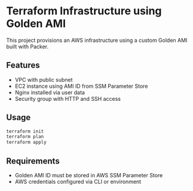 # Terraform Infrastructure using Golden AMI

This project provisions an AWS infrastructure using a custom Golden AMI built with Packer.

## Features
- VPC with public subnet
- EC2 instance using AMI ID from SSM Parameter Store
- Nginx installed via user data
- Security group with HTTP and SSH access

## Usage
```bash
terraform init
terraform plan
terraform apply
```

## Requirements
- Golden AMI ID must be stored in AWS SSM Parameter Store
- AWS credentials configured via CLI or environment